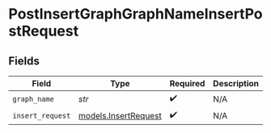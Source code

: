 # PostInsertGraphGraphNameInsertPostRequest


## Fields

| Field                                              | Type                                               | Required                                           | Description                                        |
| -------------------------------------------------- | -------------------------------------------------- | -------------------------------------------------- | -------------------------------------------------- |
| `graph_name`                                       | *str*                                              | :heavy_check_mark:                                 | N/A                                                |
| `insert_request`                                   | [models.InsertRequest](../models/insertrequest.md) | :heavy_check_mark:                                 | N/A                                                |